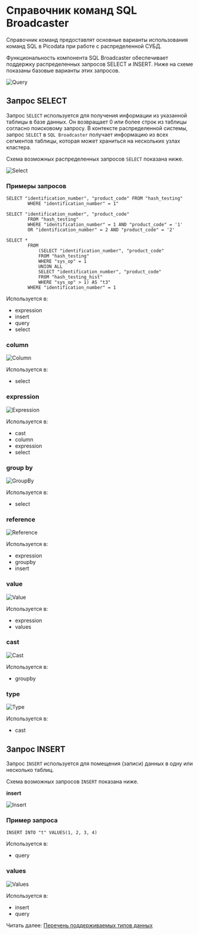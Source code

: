 # Справочник команд SQL Broadcaster
Справочник команд предоставлят основные варианты использования команд SQL в Picodata при работе с распределенной СУБД.

Функциональность компонента SQL Broadcaster обеспечивает поддержку распределенных запросов SELECT и INSERT. Ниже на схеме показаны базовые варианты этих запросов.


![Query](ebnf/query.svg)

## Запрос SELECT

Запрос `SELECT` используется для получения информации из указанной таблицы в базе данных. Он возвращает 0 или более строк из таблицы согласно поисковому запросу. 
В контексте распределенной системы, запрос `SELECT` в `SQL Broadcaster` получает информацию из всех сегментов таблицы, которая может храниться на нескольких узлах кластера.

Cхема возможных распределенных запросов `SELECT` показана ниже.

![Select](ebnf/select.svg)


### Примеры запросов
```
SELECT "identification_number", "product_code" FROM "hash_testing"
        WHERE "identification_number" = 1"
```

```
SELECT "identification_number", "product_code"
        FROM "hash_testing"
        WHERE "identification_number" = 1 AND "product_code" = '1'
        OR "identification_number" = 2 AND "product_code" = '2'
```

```
SELECT *
        FROM
            (SELECT "identification_number", "product_code"
            FROM "hash_testing"
            WHERE "sys_op" = 1
            UNION ALL
            SELECT "identification_number", "product_code"
            FROM "hash_testing_hist"
            WHERE "sys_op" > 1) AS "t3"
        WHERE "identification_number" = 1
```


Используется в:

* expression
* insert
* query
* select

### **column**

![Column](ebnf/column.svg)



Используется в:

* select

### **expression**

![Expression](ebnf/expression.svg)



Используется в:

* cast
* column
* expression
* select

### **group by**

![GroupBy](ebnf/groupby.svg)



Используется в:

* select

### **reference**

![Reference](ebnf/reference.svg)



Используется в:

* expression
* groupby
* insert

### **value**

![Value](ebnf/value.svg)



Используется в:

* expression
* values

### **cast**

![Cast](ebnf/cast.svg)



Используется в:

* groupby

### **type**

![Type](ebnf/type.svg)



Используется в:

* cast

## Запрос INSERT
Запрос `INSERT` используется для помещения (записи) данных в одну или несколько таблиц. 

Схема возможных запросов `INSERT` показана ниже.

**insert**

![Insert](ebnf/insert.svg)

### Пример запроса
```
INSERT INTO "t" VALUES(1, 2, 3, 4)
```

Используется в:

* query


### **values**

![Values](ebnf/values.svg)



Используется в:

* insert
* query

Читать далее: [Перечень поддерживаемых типов данных](../sql_datatypes)
